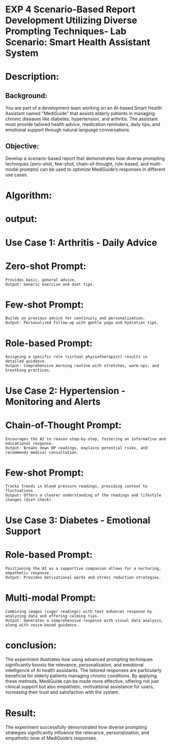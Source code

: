 # EXP 4 Scenario-Based Report Development Utilizing Diverse Prompting Techniques- Lab Scenario: Smart Health Assistant System
# Description: 
## Background:
You are part of a development team working on an AI-based Smart Health Assistant named "MediGuide" that assists elderly patients in managing chronic diseases like diabetes, hypertension, and arthritis. The assistant must provide tailored health advice, medication reminders, daily tips, and emotional support through natural language conversations.

## Objective:
Develop a scenario-based report that demonstrates how diverse prompting techniques (zero-shot, few-shot, chain-of-thought, role-based, and multi-modal prompts) can be used to optimize MediGuide’s responses in different use cases.

# Algorithm:



# output:
# Use Case 1: Arthritis - Daily Advice
# Zero-shot Prompt:
```
Provides basic, general advice.
Output: Generic exercise and diet tips.
```

# Few-shot Prompt:
```
Builds on previous advice for continuity and personalization.
Output: Personalized follow-up with gentle yoga and hydration tips.
```
# Role-based Prompt: 
```
Assigning a specific role (virtual physiotherapist) results in detailed guidance.
Output: Comprehensive morning routine with stretches, warm-ups, and breathing practices.
```
# Use Case 2: Hypertension - Monitoring and Alerts
# Chain-of-Thought Prompt: 
```
Encourages the AI to reason step-by-step, fostering an informative and educational response.
Output: Breaks down BP readings, explains potential risks, and recommends medical consultation.
```

# Few-shot Prompt: 
```
Tracks trends in blood pressure readings, providing context to fluctuations.
Output: Offers a clearer understanding of the readings and lifestyle changes (diet check).
```

# Use Case 3: Diabetes - Emotional Support
# Role-based Prompt:
```
Positioning the AI as a supportive companion allows for a nurturing, empathetic response.
Output: Provides motivational words and stress reduction strategies.
```

# Multi-modal Prompt: 
```
Combining images (sugar readings) with text enhances response by analyzing data and offering calming tips.
Output: Generates a comprehensive response with visual data analysis, along with voice-based guidance.
```
# conclusion:
The experiment illustrates how using advanced prompting techniques significantly boosts the relevance, personalization, and emotional intelligence of AI health assistants. The tailored responses are particularly beneficial for elderly patients managing chronic conditions. By applying these methods, MediGuide can be made more effective, offering not just clinical support but also empathetic, motivational assistance for users, increasing their trust and satisfaction with the system.
# Result:
The experiment successfully demonstrated how diverse prompting strategies significantly influence the relevance, personalization, and empathetic tone of MediGuide’s responses.



